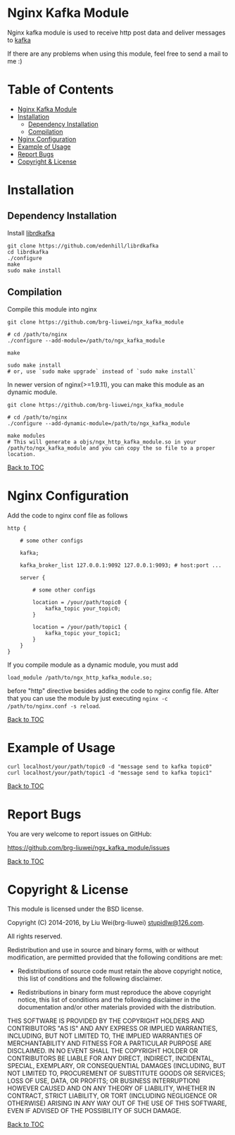 Nginx Kafka Module
====

Nginx kafka module is used to receive http post data and deliver messages to [kafka](http://kafka.apache.org/)

If there are any problems when using this module, feel free to send a mail to me :)

Table of Contents
====

* [Nginx Kafka Module](#nginx-kafka-module)
* [Installation](#installation)
    * [Dependency Installation](#dependency-installation)
    * [Compilation](#compilation)
* [Nginx Configuration](#nginx-configuration)
* [Example of Usage](#example-of-usage)
* [Report Bugs](#report-bugs)
* [Copyright & License](#copyright--license)

Installation
====

Dependency Installation
----

Install [librdkafka](https://github.com/edenhill/librdkafka)

    git clone https://github.com/edenhill/librdkafka
    cd librdkafka
    ./configure
    make
    sudo make install

Compilation
----

Compile this module into nginx

    git clone https://github.com/brg-liuwei/ngx_kafka_module

    # cd /path/to/nginx
    ./configure --add-module=/path/to/ngx_kafka_module

    make

    sudo make install
    # or, use `sudo make upgrade` instead of `sudo make install`

In newer version of nginx(>=1.9.11), you can make this module as an dynamic module.

    git clone https://github.com/brg-liuwei/ngx_kafka_module

    # cd /path/to/nginx
    ./configure --add-dynamic-module=/path/to/ngx_kafka_module

    make modules
    # This will generate a objs/ngx_http_kafka_module.so in your /path/to/ngx_kafka_module and you can copy the so file to a proper location.

[Back to TOC](#table-of-contents)

Nginx Configuration
====

Add the code to nginx conf file as follows

    http {

        # some other configs

        kafka;

        kafka_broker_list 127.0.0.1:9092 127.0.0.1:9093; # host:port ...

        server {

            # some other configs

            location = /your/path/topic0 {
                kafka_topic your_topic0;
            }

            location = /your/path/topic1 {
                kafka_topic your_topic1;
            }
        }
    }

If you compile module as a dynamic module, you must add
    
    load_module /path/to/ngx_http_kafka_module.so;

before "http" directive besides adding the code to nginx config file. After that you can use the module by just executing `nginx -c /path/to/nginx.conf -s reload`.


[Back to TOC](#table-of-contents)

Example of Usage
====

    curl localhost/your/path/topic0 -d "message send to kafka topic0"
    curl localhost/your/path/topic1 -d "message send to kafka topic1"

[Back to TOC](#table-of-contents)

Report Bugs
====

You are very welcome to report issues on GitHub:

https://github.com/brg-liuwei/ngx_kafka_module/issues

[Back to TOC](#table-of-contents)

Copyright & License
====

This module is licensed under the BSD license.

Copyright (C) 2014-2016, by Liu Wei(brg-liuwei) stupidlw@126.com.

All rights reserved.

Redistribution and use in source and binary forms, with or without modification, are permitted provided that the following conditions are met:

* Redistributions of source code must retain the above copyright notice, this list of conditions and the following disclaimer.

* Redistributions in binary form must reproduce the above copyright notice, this list of conditions and the following disclaimer in the documentation and/or other materials provided with the distribution.

THIS SOFTWARE IS PROVIDED BY THE COPYRIGHT HOLDERS AND CONTRIBUTORS "AS IS" AND ANY EXPRESS OR IMPLIED WARRANTIES, INCLUDING, BUT NOT LIMITED TO, THE IMPLIED WARRANTIES OF MERCHANTABILITY AND FITNESS FOR A PARTICULAR PURPOSE ARE DISCLAIMED. IN NO EVENT SHALL THE COPYRIGHT HOLDER OR CONTRIBUTORS BE LIABLE FOR ANY DIRECT, INDIRECT, INCIDENTAL, SPECIAL, EXEMPLARY, OR CONSEQUENTIAL DAMAGES (INCLUDING, BUT NOT LIMITED TO, PROCUREMENT OF SUBSTITUTE GOODS OR SERVICES; LOSS OF USE, DATA, OR PROFITS; OR BUSINESS INTERRUPTION) HOWEVER CAUSED AND ON ANY THEORY OF LIABILITY, WHETHER IN CONTRACT, STRICT LIABILITY, OR TORT (INCLUDING NEGLIGENCE OR OTHERWISE) ARISING IN ANY WAY OUT OF THE USE OF THIS SOFTWARE, EVEN IF ADVISED OF THE POSSIBILITY OF SUCH DAMAGE.

[Back to TOC](#table-of-contents)
